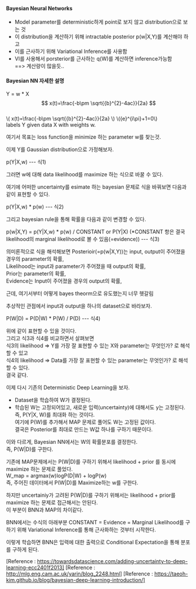 #### Bayesian Neural Networks
- Model parameter를 deterministic하게 point로 보지 않고 distribution으로 보는 것  
- 이 distribution을 계산하기 위해 intractable posterior p(w|X,Y)를 계산해야 하고  
- 이를 근사하기 위해 Variational Inference를 사용함  
- VI를 사용해서 porsterior를 근사하는 q(W)를 계산하면 inference가능함  
==> 계산량이 많을듯..

#### Bayesian NN 자세한 설명
Y = w * X  
$$ 
x(t)=\frac{-b\pm \sqrt{{b}^{2}-4ac}}{2a} 
$$  
\\( x(t)=\frac{-b\pm \sqrt{{b}^{2}-4ac}}{2a} \\)
\\({e}^{i\pi}+1=0\\)  
labels Y given data X with weights w.  
  
여기서 목표는 loss function을 minimize 하는 parameter w를 찾는것.  
  
이제 Y를 Gaussian distribution으로 가정해보자.  
  
p(Y|X,w) --- 식1)
  
그러면 w에 대해 data likelihood를 maximize 하는 식으로 바꿀 수 있다.  
  
여기에 어떠한 uncertainty를 esimate 하는 bayesian 문제로 식을 바꿔보면 다음과 같이 표현할 수 있다.  
  
p(Y|X,w) * p(w) --- 식2)  

그리고 bayesian rule을 통해 확률을 다음과 같이 변경할 수 있다.  
  
p(w|X,Y) = p(Y|X,w) * p(w) / CONSTANT or P(Y|X)   (*CONSTANT 항은 결국 likelihood의 marginal likelihood로 볼 수 있음(=evidence)) --- 식3)  
  
의미론적으로 식을 해석해보면 Posterioir(=p(w|X,Y))는 input, output이 주어졌을 경우의 parameter의 확률,  
Likelihood는 input과 parameter가 주어졌을 때 output의 확률,  
Prior는 parameter의 확률,  
Evidence는 Input이 주어졌을 경우의 output의 확률,  
  
근데, 여기서부터 어떻게 bayes theorm으로 유도했는지 너무 헷갈림  
  
추상적인 관점에서 input과 output을 하나의 dataset으로 바라보자.  
  
P(W|D) = P(D|W) * P(W) / P(D) --- 식4)
  
위에 같이 표현할 수 있을 것이다.  
그리고 식3과 식4를 비교하면서 살펴보면  
식3의 likelihood => Y를 가장 잘 표현할 수 있는 X와 parameter는 무엇인가? 로 해석할 수 있고  
식4의 likelihood => Data를 가장 잘 표현할 수 있는 parameter는 무엇인가? 로 해석할 수 있다.  
결국 같다.  
  
이제 다시 기존의 Deterministic Deep Learning을 보자.  
- Dataset을 학습하여 W가 결정된다.  
- 학습된 W는 고정되어있고, 새로운 입력(uncertainty)에 대해서도 y는 고정된다.  
즉, P(Y|X, W)를 최대화 하는 것이다.  
여기에 P(W)를 추가해서 MAP 문제로 풀어도 W는 고정된 값이다.  
결국은 Posterior를 최대로 만드는 W값 하나를 구하기 때문이다.  
  
이와 다르게, Bayesian NN에서는 W의 확률분포를 결정한다.  
즉, P(W|D)를 구한다.  
  
기존에 MAP문제에서는 P(W|D)를 구하기 위해서 likelihood + prior 를 동시에 maximize 하는 문제로 풀었다.  
W_map = argmax(w)logP(D|W) + logP(w)  
즉, 주어진 데이터에서 P(W|D)를 Maximize하는 w를 구한다.  
  
하지만 uncertainiy가 고려된 P(W|D)를 구하기 위해서는 likelihood + prior를 maximize 하는 문제로 접근해서는 안된다.  
이 부분이 BNN과 MAP의 차이같다.  
  
BNN에서는 수식의 아래부분 CONSTANT = Evidence = Marginal Likelihood를 구하기 위해 Variational Inference를 통해 근사화하는 것부터 시작한다.  
  
이렇게 학습하면 BNN은 입력에 대한 출력으로 Conditional Expectation을 통해 분포를 구하게 된다.  


[Reference : https://towardsdatascience.com/adding-uncertainty-to-deep-learning-ecc2401f2013]
[Reference : http://mlg.eng.cam.ac.uk/yarin/blog_2248.html]
[Reference : https://taeoh-kim.github.io/blog/bayesian-deep-learning-introduction/]
